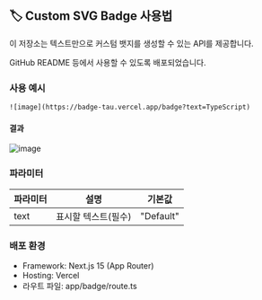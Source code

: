## 🏷️ Custom SVG Badge 사용법

이 저장소는 텍스트만으로 커스텀 뱃지를 생성할 수 있는 API를 제공합니다.

GitHub README 등에서 사용할 수 있도록 배포되었습니다.

### 사용 예시

```text
![image](https://badge-tau.vercel.app/badge?text=TypeScript)
```

#### 결과

![image](https://badge-tau.vercel.app/badge?text=TypeScript)

### 파라미터

| 파라미터 | 설명                | 기본값    |
| -------- | ------------------- | --------- |
| text     | 표시할 텍스트(필수) | "Default" |

### 배포 환경

- Framework: Next.js 15 (App Router)
- Hosting: Vercel
- 라우트 파일: app/badge/route.ts
